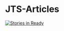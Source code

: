 # JTS-Articles
[![Stories in Ready](https://badge.waffle.io/Laokoont/JTS-Articles.svg?label=ready&title=Ready)](http://waffle.io/Laokoont/JTS-Articles)